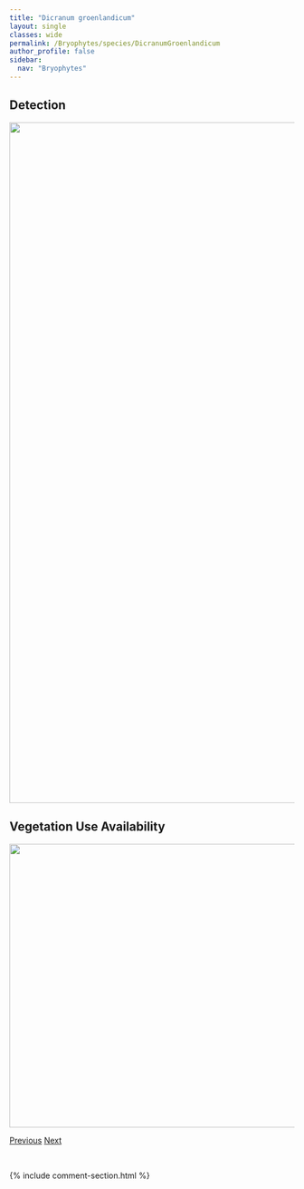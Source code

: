 ```yaml
---
title: "Dicranum groenlandicum"
layout: single
classes: wide
permalink: /Bryophytes/species/DicranumGroenlandicum
author_profile: false
sidebar:
  nav: "Bryophytes"
---
```


<h2>Detection</h2>

<a href="https://drive.google.com/uc?export=view&id=1_z24DnAi_yyc6tulMmombl9JmHi1kklI">
<img src="https://drive.google.com/uc?export=view&id=1_z24DnAi_yyc6tulMmombl9JmHi1kklI" height = "1200" width = "800">
</a>


<h2>Vegetation Use Availability</h2>

<a href="https://drive.google.com/uc?export=view&id=1fjw_bPaXWh20CITSQtUb0FalYThsSXKk">
<img src="https://drive.google.com/uc?export=view&id=1fjw_bPaXWh20CITSQtUb0FalYThsSXKk" height = "500" width = "1000">
</a>


<a href="/DevelopmentWebsite/Bryophytes/species/DicranumBonjeanii" class="pagination--pager" title="Dicranum bonjeanii">Previous</a> <a href="/DevelopmentWebsite/Bryophytes/species/DicranumMontanum" class="pagination--pager" title="Dicranum montanum">Next</a>

<p>&nbsp;</p>

{% include comment-section.html %}
